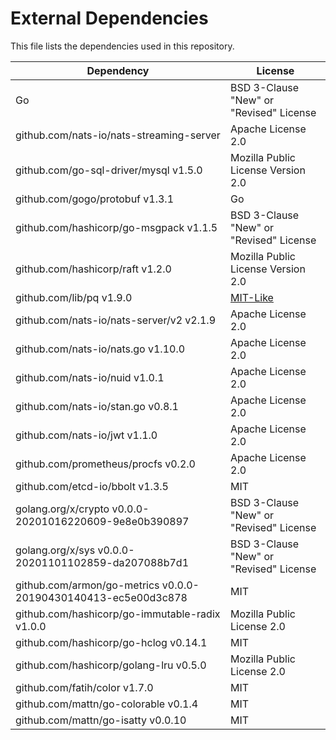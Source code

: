 # External Dependencies

This file lists the dependencies used in this repository.

| Dependency | License |
|-|-|
| Go | BSD 3-Clause "New" or "Revised" License |
| github.com/nats-io/nats-streaming-server | Apache License 2.0 |
| github.com/go-sql-driver/mysql v1.5.0 | Mozilla Public License Version 2.0 |
| github.com/gogo/protobuf v1.3.1 | Go |
| github.com/hashicorp/go-msgpack v1.1.5 | BSD 3-Clause "New" or "Revised" License |
| github.com/hashicorp/raft v1.2.0 | Mozilla Public License Version 2.0 |
| github.com/lib/pq v1.9.0 | [MIT-Like](https://github.com/lib/pq/blob/master/LICENSE.md) |
| github.com/nats-io/nats-server/v2 v2.1.9 | Apache License 2.0 |
| github.com/nats-io/nats.go v1.10.0 | Apache License 2.0 |
| github.com/nats-io/nuid v1.0.1 | Apache License 2.0 |
| github.com/nats-io/stan.go v0.8.1 | Apache License 2.0 |
| github.com/nats-io/jwt v1.1.0 | Apache License 2.0 |
| github.com/prometheus/procfs v0.2.0 | Apache License 2.0 |
| github.com/etcd-io/bbolt v1.3.5 | MIT |
| golang.org/x/crypto v0.0.0-20201016220609-9e8e0b390897 | BSD 3-Clause "New" or "Revised" License |
| golang.org/x/sys v0.0.0-20201101102859-da207088b7d1 | BSD 3-Clause "New" or "Revised" License |
| github.com/armon/go-metrics v0.0.0-20190430140413-ec5e00d3c878 | MIT |
| github.com/hashicorp/go-immutable-radix v1.0.0 | Mozilla Public License 2.0 |
| github.com/hashicorp/go-hclog v0.14.1 | MIT |
| github.com/hashicorp/golang-lru v0.5.0 | Mozilla Public License 2.0 |
| github.com/fatih/color v1.7.0 | MIT |
| github.com/mattn/go-colorable v0.1.4 | MIT |
| github.com/mattn/go-isatty v0.0.10 | MIT |
